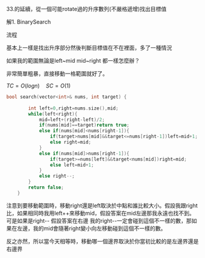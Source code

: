 
33.的延續，從一個可能rotate過的升序數列(不嚴格遞增)找出目標值

解1. BinarySearch

流程

基本上一樣是找出升序部分然後判斷目標值在不在裡面，多了一種情況

如果我的範圍無論是left~mid  mid~right 都一樣怎麼辦？

非常簡單粗暴，直接移動一格範圍就好了。

$TC=O(logn) \quad SC=O(1)$

```cpp
bool search(vector<int>& nums, int target) {
        
        int left=0,right=nums.size(),mid;
        while(left<right){
            mid=left+(right-left)/2;
            if(nums[mid]==target)return true;
            else if(nums[mid]<nums[right-1]){
                if(target>nums[mid]&&target<=nums[right-1])left=mid+1;
                else right=mid;
            }
            else if(nums[mid]>nums[right-1]){
                if(target>=nums[left]&&target<nums[mid])right=mid;
                else left=mid+1;
            }
            else right--;
        }   
        return false;
    }
```



注意到要移動範圍時，移動right還是left取決於中點和誰比較大小。假設我跟right比，如果相同時我用left++來移動mid，假設答案在mid左邊那我永遠也找不到。可是如果是right--  假設答案在右邊 我的right--一定會碰到這個不一樣的數，那如果在左邊，我的mid會隨著right變小向左移動碰到這個不一樣的數。

反之亦然，所以當今天相等時，移動哪一個邊界取決於你當初比較的是左邊界還是右邊界